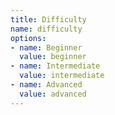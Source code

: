 ```yaml
---
title: Difficulty
name: difficulty
options:
- name: Beginner
  value: beginner
- name: Intermediate
  value: intermediate
- name: Advanced
  value: advanced
---
```


